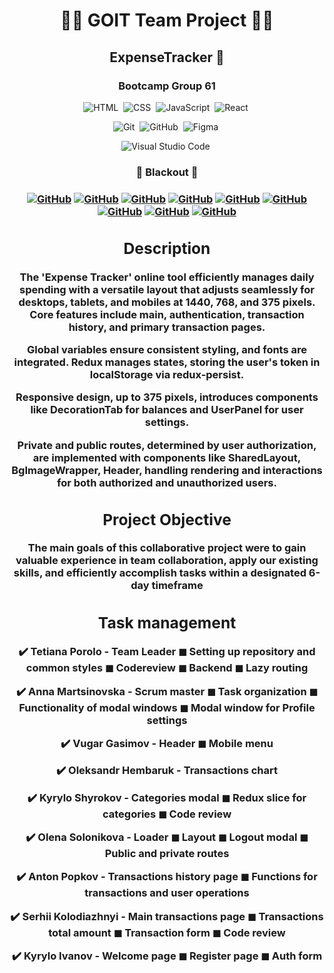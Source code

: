 <h1 align="center"> 👨‍💻 GOIT Team Project 👩‍💻 </h1>
<h2 align="center">   ExpenseTracker 💸   </h2>
<h3 align="center">  Bootcamp Group 61  </h3>

<span align="center">

![HTML](https://img.shields.io/badge/HTML5-E34F26?style=for-the-badge&logo=html5&logoColor=white)&nbsp;
![CSS](https://img.shields.io/badge/CSS3-1572B6?style=for-the-badge&logo=css3&logoColor=white)&nbsp;
![JavaScript](https://img.shields.io/badge/JavaScript-F7DF1E?style=for-the-badge&logo=javascript&logoColor=black)&nbsp;
![React](https://img.shields.io/badge/React-20232A?style=for-the-badge&logo=react&logoColor=61DAFB)&nbsp;

![Git](https://img.shields.io/badge/GIT-E44C30?style=for-the-badge&logo=git&logoColor=white)&nbsp;
![GitHub](https://img.shields.io/badge/GitHub-100000?style=for-the-badge&logo=github&logoColor=white)&nbsp;
![Figma](https://img.shields.io/badge/Figma-F24E1E?style=for-the-badge&logo=figma&logoColor=white)&nbsp;

![Visual Studio Code](https://img.shields.io/badge/Visual_Studio_Code-0078D4?style=for-the-badge&logo=visual%20studio%20code&logoColor=white)&nbsp;

</span>

<h3 align="center"> 📌 Blackout 🌚 <h3>
<span align="center">

<a align="center" href="https://github.com/Olena3333">![GitHub](https://img.shields.io/badge/-Olena-05122A?style=flat&logo=github)</a>
<a align="center" href="https://github.com/Kreal11">![GitHub](https://img.shields.io/badge/-Kyrylo-05122A?style=flat&logo=github)</a>
<a align="center" href="https://github.com/AnnaMartsinovska">![GitHub](https://img.shields.io/badge/-Anna-05122A?style=flat&logo=github)</a>
<a align="center" href="https://github.com/Apopkov1996">![GitHub](https://img.shields.io/badge/-Anton-05122A?style=flat&logo=github)</a>
<a align="center" href="https://github.com/AsphaltHedgehog">![GitHub](https://img.shields.io/badge/-Serhii-05122A?style=flat&logo=github)</a>
<a align="center" href="https://github.com/Tane4ka170">![GitHub](https://img.shields.io/badge/-Tanya-05122A?style=flat&logo=github)</a>
<a align="center" href="https://github.com/lirikape">![GitHub](https://img.shields.io/badge/-Kyrylo-05122A?style=flat&logo=github)</a>
<a align="center" href="https://github.com/overmind777">![GitHub](https://img.shields.io/badge/-Oleksandr-05122A?style=flat&logo=github)</a>
<a align="center" href="https://github.com/vugar-gasimov">![GitHub](https://img.shields.io/badge/-Vugar-05122A?style=flat&logo=github)</a>
</span>

## Description

The 'Expense Tracker' online tool efficiently manages daily spending with a
versatile layout that adjusts seamlessly for desktops, tablets, and mobiles at
1440, 768, and 375 pixels. Core features include main, authentication,
transaction history, and primary transaction pages.

Global variables ensure consistent styling, and fonts are integrated. Redux
manages states, storing the user's token in localStorage via redux-persist.

Responsive design, up to 375 pixels, introduces components like DecorationTab
for balances and UserPanel for user settings.

Private and public routes, determined by user authorization, are implemented
with components like SharedLayout, BgImageWrapper, Header, handling rendering
and interactions for both authorized and unauthorized users.

## Project Objective

The main goals of this collaborative project were to gain valuable experience in
team collaboration, apply our existing skills, and efficiently accomplish tasks
within a designated 6-day timeframe

## Task management

✔️ Tetiana Porolo - Team Leader ◼ Setting up repository and common styles ◼
Codereview ◼ Backend ◼ Lazy routing

✔️ Anna Martsinovska - Scrum master ◼ Task organization ◼ Functionality of modal
windows ◼ Modal window for Profile settings

✔️ Vugar Gasimov - Header ◼ Mobile menu

✔️ Oleksandr Hembaruk - Transactions chart

✔️ Kyrylo Shyrokov - Categories modal ◼ Redux slice for categories ◼ Code review

✔️ Olena Solonikova - Loader ◼ Layout ◼ Logout modal ◼ Public and private routes

✔️ Anton Popkov - Transactions history page ◼ Functions for transactions and
user operations

✔️ Serhii Kolodiazhnyi - Main transactions page ◼ Transactions total amount ◼
Transaction form ◼ Code review

✔️ Kyrylo Ivanov - Welcome page ◼ Register page ◼ Auth form
